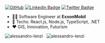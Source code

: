 
[![GitHub](https://img.shields.io/github/followers/alessandro-lenzi?label=alessandro-lenzi&logo=github&style=social)](https://github.com/alessandro-lenzi)
[![Linkedin Badge](https://img.shields.io/badge/-LinkedIn-blue?style=flat-square&logo=Linkedin&logoColor=white&link=https://www.linkedin.com/in/alessandrolenzi/)](https://www.linkedin.com/in/alessandrolenzi/)
[![Twitter Badge](https://img.shields.io/twitter/follow/alessandrolenzi?style=social)](https://twitter.com/alessandrolenzi)

<!-- For more informations feel free to look at my website https://www.alessandrolenzi.com.br/
-->

- :office_worker: Software Engineer at **ExxonMobil**
- :blue_heart: Techs: React.js, Node.js, TypeScript, .NET
- :heart: GIS, Innovation, Futurism

<p>
  <img align="top" src="https://github-readme-stats.vercel.app/api?username=alessandro-lenzi&show_icons=true&theme=rose_pine&locale=en&layout=compact" alt="alessandro-lenzi" />
  &nbsp;
  <img align="top" src="https://github-readme-stats.vercel.app/api/top-langs?username=alessandro-lenzi&show_icons=true&theme=rose_pine&locale=en&layout=compact" alt="alessandro-lenzi" />
</p>

<!--
**alessandro-lenzi/alessandro-lenzi** is a ✨ _special_ ✨ repository because its `README.md` (this file) appears on your GitHub profile.

Here are some ideas to get you started:

- 🔭 I’m currently working on ...
- 🌱 I’m currently learning ...
- 👯 I’m looking to collaborate on ...
- 🤔 I’m looking for help with ...
- 💬 Ask me about ...
- 📫 How to reach me: ...
- 😄 Pronouns: ...
- ⚡ Fun fact: ...
-->
